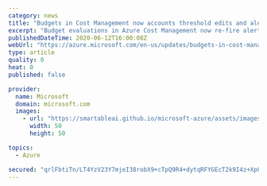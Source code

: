 ```yaml
---
category: news
title: "Budgets in Cost Management now accounts threshold edits and alert limits above 100%"
excerpt: "Budget evaluations in Azure Cost Management now re-fire alerts for the same period after you edit a budget. Additionally, now Budgets will also allow you to set a threshold above 100%"
publishedDateTime: 2020-06-12T16:00:08Z
webUrl: "https://azure.microsoft.com/en-us/updates/budgets-in-cost-management-now-accounts-threshold-edits-and-alert-limits-above-100/"
type: article
quality: 0
heat: 0
published: false

provider:
  name: Microsoft
  domain: microsoft.com
  images:
    - url: "https://smartableai.github.io/microsoft-azure/assets/images/organizations/microsoft.com-50x50.jpg"
      width: 50
      height: 50

topics:
  - Azure

secured: "qrlFbtiTn/LT4YzV23Y7mjeI38robX9+cTpQ9R4+dytqRFYGEcT2k9I4z+Xp8l3H9usnm0r/9F6ofuBQyzTSF6bbBuFf1omZdCtTMkLs8V+XniTzGnjGleQWZ0KOAmwQ1gj80M4ycyQNZboaor9/dX7bytBlsJSiCwduo+0aOBF4ribawfFZARrudJvB+VqmpJWq1XYLqvE7G2JWEccp86Sa5zr/HqTymuTfG5WAJ1W+eZbX8agRaXUz2Bfhpx2+B661o6atquo4urPx7eEfwDDAxjdHP/4b/wa5/1ptwgUQLyWsm4H+SsEkGypyA3Z4XIIn7lHuMR/7lDo0aaDUlg==;1oGcHeTIeqTf5HcZlhg0WQ=="
---
```


